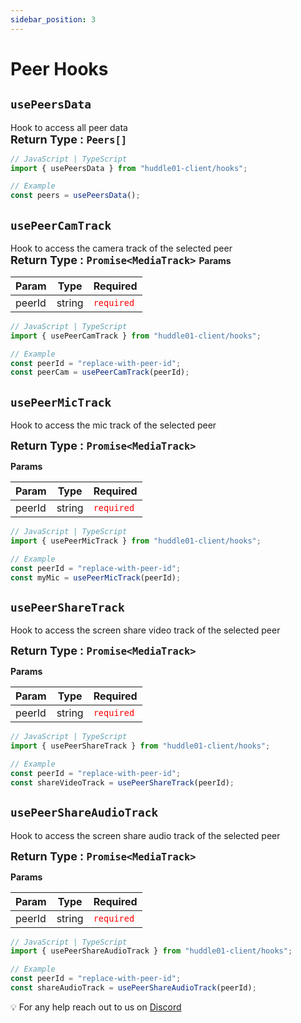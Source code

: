 ```yaml
---
sidebar_position: 3
---
```


# Peer Hooks

## `usePeersData`

Hook to access all peer data
<br/>
<font size="4"> **Return Type : `Peers[]`** </font>

```jsx
// JavaScript | TypeScript
import { usePeersData } from "huddle01-client/hooks";

// Example
const peers = usePeersData();

```

## `usePeerCamTrack`

Hook to access the camera track of the selected peer
<br/>
<font size="4"> **Return Type : `Promise<MediaTrack>`** </font>
**Params**

| Param  | Type   | Required                            |
| ------ | ------ | ----------------------------------- |
| peerId | string | <font color="red">`required`</font> |

```jsx
// JavaScript | TypeScript
import { usePeerCamTrack } from "huddle01-client/hooks";

// Example
const peerId = "replace-with-peer-id";
const peerCam = usePeerCamTrack(peerId);

```

## `usePeerMicTrack`

Hook to access the mic track of the selected peer

<font size="4"> **Return Type : `Promise<MediaTrack>`** </font>

**Params**

| Param  | Type   | Required                            |
| ------ | ------ | ----------------------------------- |
| peerId | string | <font color="red">`required`</font> |

```jsx
// JavaScript | TypeScript
import { usePeerMicTrack } from "huddle01-client/hooks";

// Example
const peerId = "replace-with-peer-id";
const myMic = usePeerMicTrack(peerId);

```

## `usePeerShareTrack`

Hook to access the screen share video track of the selected peer

<font size="4"> **Return Type : `Promise<MediaTrack>`** </font>

**Params**

| Param  | Type   | Required                            |
| ------ | ------ | ----------------------------------- |
| peerId | string | <font color="red">`required`</font> |

```jsx
// JavaScript | TypeScript
import { usePeerShareTrack } from "huddle01-client/hooks";

// Example
const peerId = "replace-with-peer-id";
const shareVideoTrack = usePeerShareTrack(peerId);

```

## `usePeerShareAudioTrack`

Hook to access the screen share audio track of the selected peer

<font size="4"> **Return Type : `Promise<MediaTrack>`** </font>

**Params**

| Param  | Type   | Required                            |
| ------ | ------ | ----------------------------------- |
| peerId | string | <font color="red">`required`</font> |

```jsx
// JavaScript | TypeScript
import { usePeerShareAudioTrack } from "huddle01-client/hooks";

// Example
const peerId = "replace-with-peer-id";
const shareAudioTrack = usePeerShareAudioTrack(peerId);

```

💡 For any help reach out to us on
[Discord](https://discord.com/invite/EYqfS32jYc)
